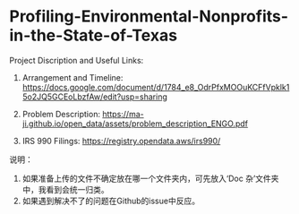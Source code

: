 # Profiling-Environmental-Nonprofits-in-the-State-of-Texas

Project Discription and Useful Links:

  1. Arrangement and Timeline:
     https://docs.google.com/document/d/1784_e8_OdrPfxMOOuKCFfVpklk15o2JQ5GCEoLbzfAw/edit?usp=sharing 

  2. Problem Description:
    https://ma-ji.github.io/open_data/assets/problem_description_ENGO.pdf

  3. IRS 990 Filings:
    https://registry.opendata.aws/irs990/
  
说明：
  1. 如果准备上传的文件不确定放在哪一个文件夹内，可先放入‘Doc 杂’文件夹中，我看到会统一归类。
  2. 如果遇到解决不了的问题在Github的issue中反应。
